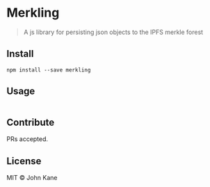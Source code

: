# Merkling

> A js library for persisting json objects to the IPFS merkle forest

## Install

```
npm install --save merkling
```

## Usage

```
```

## Contribute

PRs accepted.

## License

MIT © John Kane
